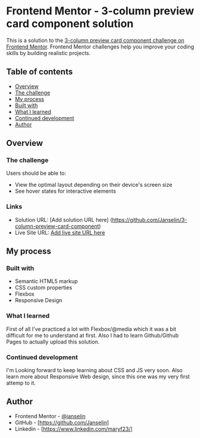 # Frontend Mentor - 3-column preview card component solution

This is a solution to the [3-column preview card component challenge on Frontend Mentor](https://www.frontendmentor.io/challenges/3column-preview-card-component-pH92eAR2-). Frontend Mentor challenges help you improve your coding skills by building realistic projects. 

## Table of contents

  - [Overview](#overview)
  - [The challenge](#the-challenge)
  - [My process](#my-process)
  - [Built with](#built-with)
  - [What I learned](#what-i-learned)
  - [Continued development](#continued-development)
  - [Author](#author)

## Overview

### The challenge

Users should be able to:

- View the optimal layout depending on their device's screen size
- See hover states for interactive elements

### Links

- Solution URL: [Add solution URL here] (https://github.com/Janselin/3-column-preview-card-component)
- Live Site URL: [Add live site URL here](https://janselin.github.io/3-column-preview-card-component/)

## My process

### Built with

- Semantic HTML5 markup
- CSS custom properties
- Flexbox
- Responsive Design


### What I learned

First of all I've practiced a lot with Flexbox/@media which it was a bit difficult for me to understand at first.
Also I had to learn Github/Github Pages to actually upload this solution. 


### Continued development
I'm Looking forward to keep learning about CSS and JS very soon.
Also learn more about Responsive Web design, since this one was my very first attemp to it. 


## Author

- Frontend Mentor - [@janselin](https://www.frontendmentor.io/profile/Janselin)
- GitHub - [https://github.com/Janselin]
- Linkedin - [https://www.linkedin.com/maryf23/]

